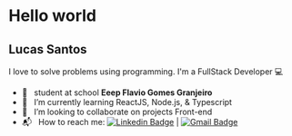 
# Hello world

## Lucas Santos
I love to solve problems using programming.
I'm a FullStack Developer :computer:

 - :book: &nbsp; student at school **Eeep Flavio Gomes Granjeiro**
 - :seedling: &nbsp; I’m currently learning ReactJS, Node.js, & Typescript
 - :purple_heart: &nbsp; I’m looking to collaborate on projects Front-end 
 - :mailbox_with_mail: &nbsp; How to reach me: [![Linkedin Badge](https://img.shields.io/badge/-LucasSantos-blue?style=flat-square&logo=Linkedin&logoColor=white&link=https://linkedin.com/in/lucas-santos-4519aa1b0/)](https://www.linkedin.com/in/lucas-santos-4519aa1b0/) 
| 
[![Gmail Badge](https://img.shields.io/badge/-lucasparaipaba113@gmail.com-c14438?style=flat-square&logo=Gmail&logoColor=white&link=mailto:lucasparaipaba113@gmail.com)](mailto:lucasparaipaba113@gmail.com)

